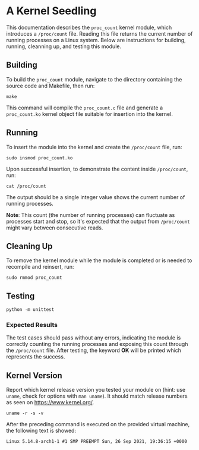 # A Kernel Seedling

This documentation describes the `proc_count` kernel module, which introduces a `/proc/count` file. Reading this file returns the current number of running processes on a Linux system. Below are instructions for building, running, cleanning up, and testing this module.

## Building

To build the `proc_count` module, navigate to the directory containing the source code and Makefile, then run:

```shell
make
```

This command will compile the `proc_count.c` file and generate a `proc_count.ko` kernel object file suitable for insertion into the kernel.

## Running

To insert the module into the kernel and create the `/proc/count` file, run:

```shell
sudo insmod proc_count.ko
```

Upon successful insertion, to demonstrate the content inside `/proc/count`, run:

```shell
cat /proc/count
```

The output should be a single integer value shows the current number of running processes.

**Note**:  This count (the number of running processes) can fluctuate as processes start and stop, so it's expected that the output from `/proc/count` might vary between consecutive reads.

## Cleaning Up

To remove the kernel module while the module is completed or is needed to recompile and reinsert, run:

```shell
sudo rmmod proc_count
```

## Testing

```python
python -m unittest
```

### Expected Results

The test cases should pass without any errors, indicating the module is correctly counting the running processes and exposing this count through the `/proc/count` file. After testing, the keyword **OK** will be printed which represents the success.

## Kernel Version

Report which kernel release version you tested your module on
(hint: use `uname`, check for options with `man uname`).
It should match release numbers as seen on https://www.kernel.org/.

```shell
uname -r -s -v
```

After the preceding command is executed on the provided virtual machine, the following text is showed:

```
Linux 5.14.8-arch1-1 #1 SMP PREEMPT Sun, 26 Sep 2021, 19:36:15 +0000
```

